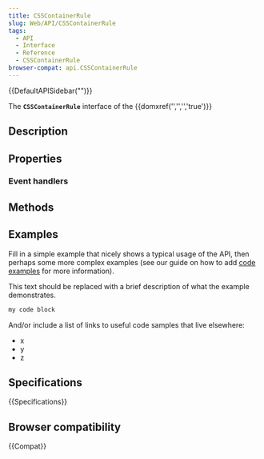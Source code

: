 ```yaml
---
title: CSSContainerRule
slug: Web/API/CSSContainerRule
tags:
  - API
  - Interface
  - Reference
  - CSSContainerRule
browser-compat: api.CSSContainerRule
---
```

{{DefaultAPISidebar("")}}

The **`CSSContainerRule`** interface of the {{domxref('','','','true')}} 

## Description

 

## Properties



### Event handlers



## Methods



## Examples

Fill in a simple example that nicely shows a typical usage of the API, then perhaps some more complex examples (see our guide on how to add [code examples](/en-US/docs/MDN/Contribute/Structures/Code_examples) for more information).

This text should be replaced with a brief description of what the example demonstrates.

```js
my code block
```

And/or include a list of links to useful code samples that live elsewhere:

*   x
*   y
*   z

## Specifications

{{Specifications}}

## Browser compatibility

{{Compat}}

